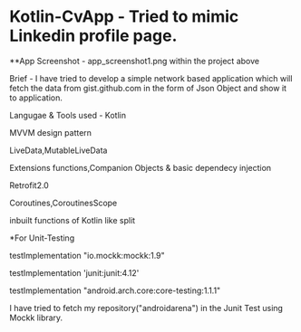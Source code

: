 # Kotlin-CvApp - Tried to mimic Linkedin profile page.


**App Screenshot - app_screenshot1.png within the project above

Brief - 
I have tried to develop a simple network based application which will fetch the data from gist.github.com in the form of Json Object and show it to application.





Langugae & Tools used - 
Kotlin


MVVM design pattern


LiveData,MutableLiveData


Extensions functions,Companion Objects & basic dependecy injection


Retrofit2.0


Coroutines,CoroutinesScope


inbuilt functions of Kotlin like split




*For Unit-Testing



  testImplementation "io.mockk:mockk:1.9"
  
  
  testImplementation 'junit:junit:4.12'
  
  
  
  testImplementation "android.arch.core:core-testing:1.1.1"
  
  
  
I have tried to fetch my repository("androidarena") in the Junit Test using Mockk library.
